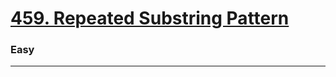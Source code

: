 # [459. Repeated Substring Pattern](https://leetcode.com/problems/repeated-substring-pattern/)
### Easy
---------
